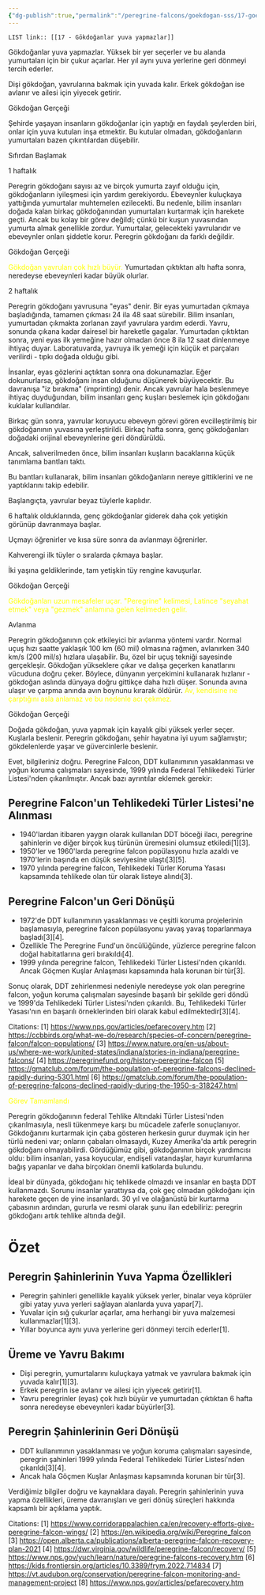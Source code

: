 ```yaml
---
{"dg-publish":true,"permalink":"/peregrine-falcons/goekdogan-sss/17-goekdoganlar-yuva-yapmazlar/","updated":"2024-09-16T15:57:02.332+03:00"}
---
```


`LIST link:: [[17 - Gökdoğanlar yuva yapmazlar]] `

Gökdoğanlar yuva yapmazlar. Yüksek bir yer seçerler ve bu alanda yumurtaları için bir çukur açarlar. Her yıl aynı yuva yerlerine geri dönmeyi tercih ederler.

Dişi gökdoğan, yavrularına bakmak için yuvada kalır. Erkek gökdoğan ise avlanır ve ailesi için yiyecek getirir. 

Gökdoğan Gerçeği

Şehirde yaşayan insanların gökdoğanlar için yaptığı en faydalı şeylerden biri, onlar için yuva kutuları inşa etmektir. Bu kutular olmadan, gökdoğanların yumurtaları bazen çıkıntılardan düşebilir.

Sıfırdan Başlamak

1 haftalık

Peregrin gökdoğanı sayısı az ve birçok yumurta zayıf olduğu için, gökdoğanların iyileşmesi için yardım gerekiyordu. Ebeveynler kuluçkaya yattığında yumurtalar muhtemelen ezilecekti. Bu nedenle, bilim insanları doğada kalan birkaç gökdoğanından yumurtaları kurtarmak için harekete geçti. Ancak bu kolay bir görev değildi; çünkü bir kuşun yuvasından yumurta almak genellikle zordur. Yumurtalar, gelecekteki yavrularıdır ve ebeveynler onları şiddetle korur. Peregrin gökdoğanı da farklı değildir.

Gökdoğan Gerçeği

<font color="#ffff00">Gökdoğan yavruları çok hızlı büyür. </font>Yumurtadan çıktıktan altı hafta sonra, neredeyse ebeveynleri kadar büyük olurlar.

2 haftalık

Peregrin gökdoğanı yavrusuna "eyas" denir. Bir eyas yumurtadan çıkmaya başladığında, tamamen çıkması 24 ila 48 saat sürebilir. Bilim insanları, yumurtadan çıkmakta zorlanan zayıf yavrulara yardım ederdi. Yavru, sonunda çıkana kadar dairesel bir hareketle gagalar. Yumurtadan çıktıktan sonra, yeni eyas ilk yemeğine hazır olmadan önce 8 ila 12 saat dinlenmeye ihtiyaç duyar. Laboratuvarda, yavruya ilk yemeği için küçük et parçaları verilirdi - tıpkı doğada olduğu gibi.

İnsanlar, eyas gözlerini açtıktan sonra ona dokunamazlar. Eğer dokunurlarsa, gökdoğanı insan olduğunu düşünerek büyüyecektir. Bu davranışa "iz bırakma" (imprinting) denir. Ancak yavrular hala beslenmeye ihtiyaç duyduğundan, bilim insanları genç kuşları beslemek için gökdoğanı kuklalar kullandılar.

Birkaç gün sonra, yavrular koruyucu ebeveyn görevi gören evcilleştirilmiş bir gökdoğanının yuvasına yerleştirildi. Birkaç hafta sonra, genç gökdoğanları doğadaki orijinal ebeveynlerine geri döndürüldü.

Ancak, salıverilmeden önce, bilim insanları kuşların bacaklarına küçük tanımlama bantları taktı.

Bu bantları kullanarak, bilim insanları gökdoğanların nereye gittiklerini ve ne yaptıklarını takip edebilir.

Başlangıçta, yavrular beyaz tüylerle kaplıdır. 

6 haftalık olduklarında, genç gökdoğanlar giderek daha çok yetişkin görünüp davranmaya başlar. 

Uçmayı öğrenirler ve kısa süre sonra da avlanmayı öğrenirler.

Kahverengi ilk tüyler o sıralarda çıkmaya başlar.

İki yaşına geldiklerinde, tam yetişkin tüy rengine kavuşurlar.

Gökdoğan Gerçeği

<font color="#ffff00">Gökdoğanları uzun mesafeler uçar. "Peregrine" kelimesi, Latince "seyahat etmek" veya "gezmek" anlamına gelen kelimeden gelir.</font>

Avlanma

Peregrin gökdoğanının çok etkileyici bir avlanma yöntemi vardır. Normal uçuş hızı saatte yaklaşık 100 km (60 mil) olmasına rağmen, avlanırken 340 km/s (200 mil/s) hızlara ulaşabilir. Bu, özel bir uçuş tekniği sayesinde gerçekleşir. Gökdoğan yükseklere çıkar ve dalışa geçerken kanatlarını vücuduna doğru çeker. Böylece, dünyanın yerçekimini kullanarak hızlanır - gökdoğan aslında dünyaya doğru gittikçe daha hızlı düşer. Sonunda avına ulaşır ve çarpma anında avın boynunu kırarak öldürür. <font color="#ffff00">Av, kendisine ne çarptığını asla anlamaz ve bu nedenle acı çekmez.</font>

Gökdoğan Gerçeği

Doğada gökdoğan, yuva yapmak için kayalık gibi yüksek yerler seçer. Kuşlarla beslenir. Peregrin gökdoğanı, şehir hayatına iyi uyum sağlamıştır; gökdelenlerde yaşar ve güvercinlerle beslenir.


Evet, bilgileriniz doğru. Peregrine Falcon, DDT kullanımının yasaklanması ve yoğun koruma çalışmaları sayesinde, 1999 yılında Federal Tehlikedeki Türler Listesi'nden çıkarılmıştır. Ancak bazı ayrıntılar eklemek gerekir:

## Peregrine Falcon'un Tehlikedeki Türler Listesi'ne Alınması

- 1940'lardan itibaren yaygın olarak kullanılan DDT böceği ilacı, peregrine şahinlerin ve diğer birçok kuş türünün üremesini olumsuz etkiledi[1][3]. 
- 1950'ler ve 1960'larda peregrine falcon popülasyonu hızla azaldı ve 1970'lerin başında en düşük seviyesine ulaştı[3][5].
- 1970 yılında peregrine falcon, Tehlikedeki Türler Koruma Yasası kapsamında tehlikede olan tür olarak listeye alındı[3].

## Peregrine Falcon'un Geri Dönüşü

- 1972'de DDT kullanımının yasaklanması ve çeşitli koruma projelerinin başlamasıyla, peregrine falcon popülasyonu yavaş yavaş toparlanmaya başladı[3][4].
- Özellikle The Peregrine Fund'un öncülüğünde, yüzlerce peregrine falcon doğal habitatlarına geri bırakıldı[4].
- 1999 yılında peregrine falcon, Tehlikedeki Türler Listesi'nden çıkarıldı. Ancak Göçmen Kuşlar Anlaşması kapsamında hala korunan bir tür[3].

Sonuç olarak, DDT zehirlenmesi nedeniyle neredeyse yok olan peregrine falcon, yoğun koruma çalışmaları sayesinde başarılı bir şekilde geri döndü ve 1999'da Tehlikedeki Türler Listesi'nden çıkarıldı. Bu, Tehlikedeki Türler Yasası'nın en başarılı örneklerinden biri olarak kabul edilmektedir[3][4].

Citations:
[1] https://www.nps.gov/articles/pefarecovery.htm
[2] https://ccbbirds.org/what-we-do/research/species-of-concern/peregrine-falcon/falcon-populations/
[3] https://www.nature.org/en-us/about-us/where-we-work/united-states/indiana/stories-in-indiana/peregrine-falcons/
[4] https://peregrinefund.org/history-peregrine-falcon
[5] https://gmatclub.com/forum/the-population-of-peregrine-falcons-declined-rapidly-during-5301.html
[6] https://gmatclub.com/forum/the-population-of-peregrine-falcons-declined-rapidly-during-the-1950-s-318247.html

<font color="#ffff00">Görev Tamamlandı</font>

Peregrin gökdoğanının federal Tehlike Altındaki Türler Listesi'nden çıkarılmasıyla, nesli tükenmeye karşı bu mücadele zaferle sonuçlanıyor. Gökdoğanını kurtarmak için çaba gösteren herkesin gurur duymak için her türlü nedeni var; onların çabaları olmasaydı, Kuzey Amerika'da artık peregrin gökdoğanı olmayabilirdi. Gördüğümüz gibi, gökdoğanının birçok yardımcısı oldu: bilim insanları, yasa koyucular, endişeli vatandaşlar, hayır kurumlarına bağış yapanlar ve daha birçokları önemli katkılarda bulundu.

İdeal bir dünyada, gökdoğanı hiç tehlikede olmazdı ve insanlar en başta DDT kullanmazdı. Sorunu insanlar yarattıysa da, çok geç olmadan gökdoğanı için harekete geçen de yine insanlardı. 30 yıl ve olağanüstü bir kurtarma çabasının ardından, gururla ve resmi olarak şunu ilan edebiliriz: peregrin gökdoğanı artık tehlike altında değil.

# Özet 
## Peregrin Şahinlerinin Yuva Yapma Özellikleri

- Peregrin şahinleri genellikle kayalık yüksek yerler, binalar veya köprüler gibi yatay yuva yerleri sağlayan alanlarda yuva yapar[7]. 
- Yuvalar için sığ çukurlar açarlar, ama herhangi bir yuva malzemesi kullanmazlar[1][3].
- Yıllar boyunca aynı yuva yerlerine geri dönmeyi tercih ederler[1].

## Üreme ve Yavru Bakımı

- Dişi peregrin, yumurtalarını kuluçkaya yatmak ve yavrulara bakmak için yuvada kalır[1][3]. 
- Erkek peregrin ise avlanır ve ailesi için yiyecek getirir[1].
- Yavru peregrinler (eyas) çok hızlı büyür ve yumurtadan çıktıktan 6 hafta sonra neredeyse ebeveynleri kadar büyürler[3].

## Peregrin Şahinlerinin Geri Dönüşü

- DDT kullanımının yasaklanması ve yoğun koruma çalışmaları sayesinde, peregrin şahinleri 1999 yılında Federal Tehlikedeki Türler Listesi'nden çıkarıldı[3][4].
- Ancak hala Göçmen Kuşlar Anlaşması kapsamında korunan bir tür[3].

Verdiğimiz bilgiler doğru ve kaynaklara dayalı. Peregrin şahinlerinin yuva yapma özellikleri, üreme davranışları ve geri dönüş süreçleri hakkında kapsamlı bir açıklama yaptık. 

Citations:
[1] https://www.corridorappalachien.ca/en/recovery-efforts-give-peregrine-falcon-wings/
[2] https://en.wikipedia.org/wiki/Peregrine_falcon
[3] https://open.alberta.ca/publications/alberta-peregrine-falcon-recovery-plan-2021
[4] https://dwr.virginia.gov/wildlife/peregrine-falcon/recovery/
[5] https://www.nps.gov/yuch/learn/nature/peregrine-falcons-recovery.htm
[6] https://kids.frontiersin.org/articles/10.3389/frym.2022.714834
[7] https://vt.audubon.org/conservation/peregrine-falcon-monitoring-and-management-project
[8] https://www.nps.gov/articles/pefarecovery.htm